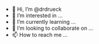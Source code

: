 - 👋 Hi, I’m @drdrueck
- 👀 I’m interested in ...
- 🌱 I’m currently learning ...
- 💞️ I’m looking to collaborate on ...
- 📫 How to reach me ...

<!---
drdrueck/drdrueck is a ✨ special ✨ repository because its `README.md` (this file) appears on your GitHub profile.
You can click the Preview link to take a look at your changes.
--->

